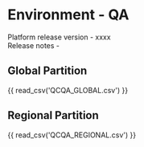 # Environment - QA

Platform release version - xxxx <br>
Release notes - 

## Global Partition

{{ read_csv('QCQA_GLOBAL.csv') }} 

## Regional Partition

{{ read_csv('QCQA_REGIONAL.csv') }} 
